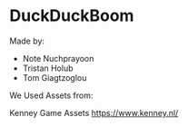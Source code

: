 # DuckDuckBoom

Made by:

- Note Nuchprayoon
- Tristan Holub
- Tom Giagtzoglou

We Used Assets from:

Kenney Game Assets
https://www.kenney.nl/
 


